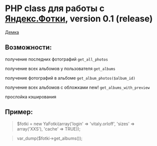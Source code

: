 # PHP class для работы с [Яндекс.Фотки](http://fotki.yandex.ru), version 0.1 (release)

[Демка](http://orloffv.ru/fotki/)

Возможности:
------------

получение последних фотографий `get_all_photos`

получение всех альбомов у пользователя `get_albums`

получение фотографий в альбоме `get_album_photos($album_id)`

получение всех альбомов с обложками new! `get_albums_with_preview`

прослойка кэширования


Пример:
------------

> $fotki = new YaFotki(array('login' => 'vitaly.orloff', 'sizes' => array('XXS'), 'cache' => TRUE));

> var_dump($fotki->get_albums()); 